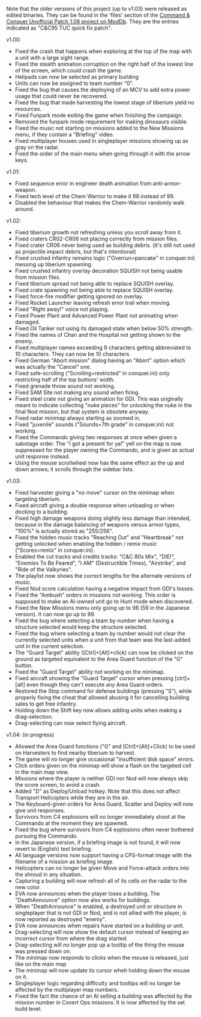 Note that the older versions of this project (up to v1.03) were released as edited binaries. They can be found in the 'files' section of the [Command & Conquer Unofficial Patch 1.06 project on ModDb](https://www.moddb.com/mods/command-conquer-unofficial-patch-106/). They are the entries indicated as "C&C95 TUC quick fix patch".

v1.00:

* Fixed the crash that happens when exploring at the top of the map with a unit with a large sight range.
* Fixed the stealth animation corruption on the right half of the lowest line of the screen, which could crash the game.
* Helipads can now be selected as primary building
* Units can now be assigned to team number "0".
* Fixed the bug that causes the deploying of an MCV to add extra power usage that could never be recovered.
* Fixed the bug that made harvesting the lowest stage of tiberium yield no resources.
* Fixed Funpark mode exiting the game when finishing the campaign.
* Removed the funpark mode requirement for making dinosaurs visible.
* Fixed the music not starting on missions added to the New Missions menu, if they contain a "Briefing" video.
* Fixed multiplayer houses used in singleplayer missions showing up as gray on the radar.
* Fixed the order of the main menu when going through it with the arrow keys.

v1.01:

* Fixed sequence error in engineer death animation from anti-armor-weapon.
* Fixed tech level of the Chem Warrior to make it 98 instead of 99.
* Disabled the behaviour that makes the Chem-Warrior randomly walk around.

v1.02:

* Fixed tiberium growth not refreshing unless you scroll away from it.
* Fixed craters CR02-CR06 not placing correctly from mission files.
* Fixed crater CR06 never being used as building debris. (it's still not used as projectile impact debris, but that's intentional)
* Fixed crushed infantry remains logic ("Overrun=pancake" in conquer.ini) messing up tiberium spawning.
* Fixed crushed infantry overlay decoration SQUISH not being usable from mission files.
* Fixed tiberium spread not being able to replace SQUISH overlay.
* Fixed crate spawning not being able to replace SQUISH overlay.
* Fixed force-fire modifier getting ignored on overlay.
* Fixed Rocket Launcher leaving refresh error trail when moving.
* Fixed "Right away!" voice not playing.
* Fixed Power Plant and Advanced Power Plant not animating when damaged.
* Fixed Oil Tanker not using its damaged state when below 50% strength.
* Fixed the names of Chan and the Hospital not getting shown to the enemy.
* Fixed multiplayer names exceeding 9 characters getting abbreviated to 10 characters. They can now be 10 characters.
* Fixed German "Abort mission" dialog having an "Abort" option which was actually the "Cancel" one.
* Fixed safe-scrolling ("Scrolling=restricted" in conquer.ini) only restricting half of the top buttons' width.
* Fixed grenade throw sound not working.
* Fixed SAM Site not making any sound when firing.
* Fixed steel crate not giving an animation for GDI. This was originally meant to indicate collecting "nuke pieces" for unlocking the nuke in the final Nod mission, but that system is obsolete anyway.
* Fixed radar minimap always starting as zoomed in.
* Fixed "juvenile" sounds ("Sounds=7th grade" in conquer.ini) not working.
* Fixed the Commando giving two responses at once when given a sabotage order. The "I got a present for ya!" yell on the map is now suppressed for the player owning the Commando, and is given as actual unit response instead.
* Using the mouse scrollwheel now has the same effect as the up and down arrows; it scrolls through the sidebar lists.

v1.03:

* Fixed harvester giving a "no move" cursor on the minimap when targeting tiberium.
* Fixed aircraft giving a double response when unloading or when docking to a building.
* Fixed high damage weapons doing slightly less damage than intended, because in the damage balancing of weapons versus armor types, "100%" is actually stored as "255/256".
* Fixed the hidden music tracks "Reaching Out" and "Heartbreak" not getting unlocked when enabling the hidden / remix music ("Scores=remix" in conquer.ini).
* Enabled the cut tracks and credits tracks: "C&C 80s Mix", "DIE!", "Enemies To Be Feared", "I AM" (Destructible Times), "Airstrike", and "Ride of the Valkyries".
* The playlist now shows the correct lengths for the alternate versions of music.
* Fixed Nod score calculation having a negative impact from GDI's losses.
* Fixed the "Ambush" orders in missions not working. This order is supposed to make an AI-owned unit go to Hunt mode when discovered.
* Fixed the New Missions menu only going up to 98 (59 in the Japanese version). It can now go up to 99.
* Fixed the bug where selecting a team by number when having a structure selected would keep the structure selected.
* Fixed the bug where selecting a team by number would not clear the currently selected units when a unit from that team was the last-added unit in the current selection.
* The "Guard Target" ability ([Ctrl]+[Alt]+click) can now be clicked on the ground as targeted equivalent to the Area Guard function of the "G" button.
* Fixed the "Guard Target" ability not working on the minimap.
* Fixed aircraft showing the "Guard Target" cursor when pressing [ctrl]+[alt] even though they can't execute any Area Guard orders.
* Restored the Stop command for defense buildings (pressing "S"), while properly fixing the cheat that allowed abusing it for cancelling building sales to get free infantry.
* Holding down the Shift key now allows adding units when making a drag-selection.
* Drag-selecting can now select flying aircraft.

v1.04: (in progress)

* Allowed the Area Guard functions ("G" and [Ctrl]+[Alt]+Click) to be used on Harvesters to find nearby tiberium to harvest.
* The game will no longer give occasional "insufficient disk space" errors.
* Click orders given on the minimap will show a flash on the targeted cell in the main map view.
* Missions where the player is neither GDI nor Nod will now always skip the score screen, to avoid a crash.
* Added "D" as Deploy/Unload hotkey. Note that this does not affect Transport Helicopters while they are in the air.
* The Keyboard-given orders for Area Guard, Scatter and Deploy will now give unit responses.
* Survivors from C4 explosions will no longer immediately shoot at the Commando at the moment they are spawned.
* Fixed the bug where survivors from C4 explosions often never bothered pursuing the Commando.
* In the Japanese version, if a briefing image is not found, it will now revert to (English) text briefing.
* All language versions now support having a CPS-format image with the filename of a mission as briefing image.
* Helicopters can no longer be given Move and Force-attack orders into the shroud in any situation.
* Capturing a building will now refresh all of its cells on the radar to the new color.
* EVA now announces when the player loses a building. The "DeathAnnounce" option now also works for buildings.
* When "DeathAnnounce" is enabled, a destroyed unit or structure in singleplayer that is not GDI or Nod, and is not allied with the player, is now reported as destroyed "enemy".
* EVA now announces when repairs have started on a building or unit.
* Drag-selecting will now show the default cursor instead of keeping an incorrect cursor from where the drag started.
* Drag-selecting will no longer pop up a tooltip of the thing the mouse was pressed down on.
* The minimap now responds to clicks when the mouse is released, just like on the main map
* The minimap will now update its cursor wheh holding down the mouse on it.
* Singleplayer logic regarding difficulty and tooltips will no longer be affected by the multiplayer map numbers.
* Fixed the fact the chance of an AI selling a building was affected by the mission number in Covert Ops missions. It is now affected by the set build level.
